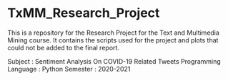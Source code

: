 # TxMM_Research_Project

This is a repository for the Research Project for the Text and Multimedia Mining course. It contains the scripts used for the project and plots that could not be added to the final report.

Subject : Sentiment Analysis On COVID-19 Related Tweets
Programming Language : Python
Semester : 2020-2021
